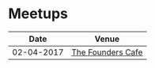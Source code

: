 # Meetups
|Date|Venue|
|-----|-----|
|02-04-2017| [The Founders Cafe](../../../../tree/master/Meetups/02-04-2017/README.md)|
